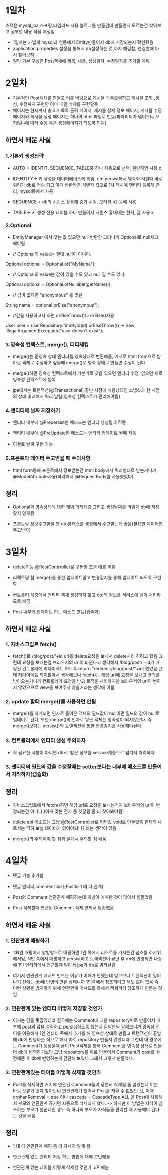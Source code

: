 # 1일차

스택은 mysql,jpa,스프링,타임리프 사용 블로그를 만들건데 만들면서 모르는건 찾아보고 공부한 내용 적을 예정임

* 1일차는 가볍게 mysql과 연동해서 Entity만들어서 db에 저장되는지 확인했음
* application.properties 설정을 통해서 db설정하는 것 까지 해결함, 연결할때 다시 찾아보자
* 일단 기본 구성은 Post객체에 제목, 내용, 생성일자, 수정일자를 추가할 계획



# 2일차

* 기본적인 Post객체를 만들고 이를 바탕으로 게시물 목록출력하고 게시물 조회 ,생성, 수정까지 구현함 아마 내일 삭제를 구현할듯
* 페이지는 현재까지 총 3개 목록 출력 페이지, 게시물 상세 정보 페이지, 게시물 수정 페이지와 게시물 생성 페이지는 하나의 html 파일로 만듬(파라미터가 넘어오냐 오지않냐에 따라 수정 혹은 생성페이지가 되도록 만듬)

## 하면서 배운 사실

### 1.기본키 생성전략

* AUTO-> IDENTIT, SEQUENCE, TABLE중 하나 자동으로 선택, 웬만하면 사용 x

* IDENTITY-> 키 생성을 데이터베이스에 위임, em.persist해서 영속화 시킬때 바로 쿼리가 db로 전송 되고 이때 반환받은 식별자 값으로 1차 캐시에 엔티티 등록해 관리, mysql등에서 사용

* SEQUENCE-> db의 시퀸스 활용해 증가 시킴, 오라클,h2 등에 사용

* TABLE-> 키 생성 전용 테이블 하나 만들어서 시퀸스 흉내내는 전략, 잘 사용 x

### 2.Optional

* EntityManager 에서 찾는 값 없으면 null 반환함 그러니까 Optional로 null체크 해야됨

* // Optional의 value는 절대 null이 아니다.
  
Optional<String> optional = Optional.of("MyName");

* // Optional의 value는 값이 있을 수도 있고 null 일 수도 있다.
  
Optional<String> optional = Optional.ofNullable(getName());

* // 값이 없다면 "anonymous" 를 리턴

String name = optional.orElse("anonymous");

* //값을 사용하고자 하면 orElseThrow()나  orElse()사용

User user = userRepository.findById(id).orElseThrow(() -> new IllegalArgumentException("user doesn't exist");

### 3.영속성 컨텍스트, merge(), 더티체킹

*  merge()는 준영속 상태 엔티티를 영속상태로 변환해줌, 예시로 html from으로 받아온 객체로 수정하고 싶을때 merge()로 영속 상태로 만들면 수정이 된다
  
* merge()하면 영속성 컨텍스트에서 기본키로 찾음 있으면 엔티티 수정, 없으면 새로 영속성 컨텍스트에 등록
  
* jpa에서는 트랜잭션(@Transactional) 끝난 시점에 처음상태인 스냅샷과 현 시점의 상태 비교해서 쿼리 날림(영속성 컨텍스트가 관리해야됨)

### 4.엔티티에  날짜 저장하기

* 엔티티 내부에 @Prepersist한 메소드는 엔티티 생성될때 작동
  
* 엔티티 내부에 @PreUpdate한 메소드는 엔티티 업데이트 될때 작동
  
* 이걸로 날짜 구현 가능

### 5.프론트와 데이터 주고받을 때 주의사항

*  html form통해 프론트에서 정보받는건 html body에서 쿼리형태로 받는거니까 @ModelAttribute사용(착각해서 @RequestBody를 사용했었다)

## 정리

* Optional과 영속상태에 대한 개념 더티체킹 그리고 생성날짜를 어떻게 db에 저장할지 알게됨

* 프론트랑 정보주고받을 땐 dto클래스를 생성해서 주고받는게 좋음(필요한 데이터만 주고받자)



# 3일차

* delete기능 @RestContrroller로 구현함 조금 애를 먹음

* 리팩토링 함 merge()를 통한 업데이트말고 변경감지를 통해 업데이트 되도록 구현함

* 컨트롤러 계층에서 엔티티 객체 생성하지 않고 dto의 정보를 서비스에 넘겨 처리하도록 바꿈

* Post 내부에 업데이트 하는 메소드 만듬(캡슐화)

## 하면서 배운 사실

### 1. 자바스크립트 fetch()

* fetch()로 /blog/post/'+id  url롤 delete요청을 보내서 delete처리 하려고 했음 그런데 요청을 보내는걸 브라우저의 url이 바뀐다고 생각해서 /blog/post/'+id가 매핑된 컨트롤러에 리다이렉트 하도록 return "redirect:/blog/post/"+id; 했었음 근데 리다이렉트 되지않아서 생각해보니 fetch()는 해당 url에 요청을 보내고 결과를 받아오는거니까 컨트롤러가 요청을 받고 로직을 처리하지만 브라우저의 url이 변하지 않았으므로 view를 보여주지 않을거라는 생각에 이름

### 2. update 할때 merge()를 사용하면 안됨

* merge()를 하게되면 인자로 들어온 객체의 필드값이 null이면 필드의 값이 null로 업데이트 된다, 또한 merge()의 인자로 넣은 객체는 영속성이 되지않는다. 즉 merge()보다는 persist()와 트랜잭션을 통한 변경감지를 사용해야된다.
 
### 3. 컨트롤러에서 엔티티 생성 주의하자

* 꼭 필요한 사항이 아니면 dto로 받은 정보를 service계층으로 넘겨서 처리하자
 
### 3. 엔티티의 필드의 값을 수정할때는 setter보다는 내부에 메소드를 만들어서 처리하자(캡슐화)

## 정리

*  자바스크립트에서 fetch()하면 해당 url로 요청을 보내는거지 브라우저의 url이 변경되는건 아니다.(이게 맞는 건지 좀 헷갈림 좀 더 찾아봐야됨)

*  delete api 메소드는 그냥 @RestController로 리턴값 void로 만들었음 현재의 나로서는 딱히 보낼 데이터가 있어야되나? 라는 생각이 있음

*  merge()의 주의해야 할 점과 설계시 주의할 점 배움


# 4일차

* 댓글 기능 추가함

* 댓글 엔티티 comment 추가(Post와 1 대 다 관계)

* Post와 Comment 연관관계 매핑하는데 개념이 애매한 것이 많아서 힘들었음

* Post 삭제할때 연관된 Comment 삭제 안되서 당황했음

## 하면서 배운 사실

### 1. 연관관계 매핑하기

* 1:N인 매핑에서 양방향으로 매핑하면 1인 쪽에서 리스트를 가지는건 참조를 하기위해서임, N인 쪽에서 매핑하고 persist하고 트랙잭션이 끝난 후 db에 반영되면 나중에 1인 엔티티에서 접근할때 알아서 jpa가 db로 쿼리날림

* 여기서 연관관계 메서드 만드는 이유가 이해가 안됐는데 알고보니 트랜잭션이 일어나기 전에는 db에 반영이 안된 상태니까 1인쪽에서 참조하려고 해도 값이 없음 즉 이런 상황을 방지하기 위해 연관관계 메서드를 통해서 객체끼리 참조하게 만든는 것임

### 2. 연관관계 있는 엔티티 어떻게 저장할 것인가

* 이거는 감을 못잡겠더라 결국에는 Comment에 대한 repository따로 만들어서 내부에 post의 값을 설정하고 persist하도록 했는데 김영한님 강의보니까 영속성 전이를 이용해서 1인 엔티티 쪽에서 추가를 해 영속성 상태로 만들고 트랜잭션이 끝날때 db에 반영하는 식으로 해서 따로 repository 만들지 않았더라 그런데 내 경우에는 Comment가 생성될때 굳이 Post객체를 통해 Comment를 영속성 상태로 만들어 db에 반영하기보단 그냥 repository를 따로 만들어서 Comment의 post를 설정해준 후 db에 반영하는게 간단해 보였다 그래서 그렇게 만들었다.

### 3. 연관관계있는 테이블 어떻게 삭제할 것인가 

* Post를 삭제하면 거기에 연관된 Comment들이 당연히 삭제될 줄 알았는데 이는 바로 오류가 떴다 찾아보니 연관관계가 있어서 Post를 지울 수 없었던 것, 이때 orphanRemoval = true 이나 cascade = CascadeType.ALL 을 Post에 사용해서 부모와 연관관계 끊기면 자동으로 삭제되게 했다. -> 하지만 이 방법은 자식이 참조하는 부모가 한군데인 경우 즉 하나의 부모가 자식들을 관리할 때 사용해야 된다는 것을 배움

## 정리

* 1 대 다 연관관계 매핑 좀 더 자세히 알게 됨

* 연관관계 있는 엔티티 저장 하는 방법에 대해 고민해봄

* 연관관계 있는 테이블 어떻게 삭제할 것인가 고민해봄 
